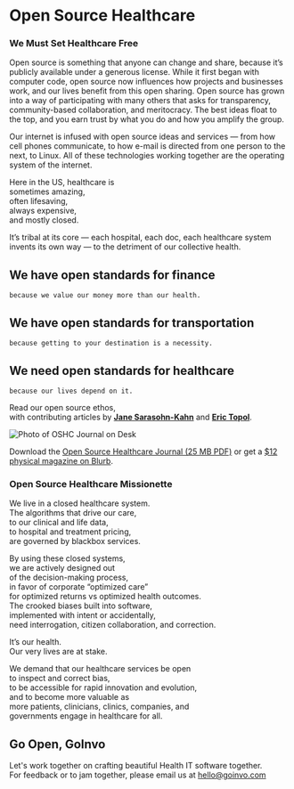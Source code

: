 # Open Source Healthcare



### We Must Set Healthcare Free

Open source is something that anyone can change and share, because it’s publicly available under a generous license. While it first began with computer code, open source now influences how projects and businesses work, and our lives benefit from this open sharing. Open source has grown into a way of participating with many others that asks for transparency, community-based collaboration, and meritocracy. The best ideas float to the top, and you earn trust by what you do and how you amplify the group.

Our internet is infused with open source ideas and services — from
how cell phones communicate, to how e-mail is directed from one person to the next, to Linux. All of these technologies working together are the operating system of the internet.

Here in the US, healthcare is   
sometimes amazing,  
often lifesaving,  
always expensive,  
and mostly closed.  

It’s tribal at its core — each hospital, each doc, each healthcare system invents its own way — to the detriment of our collective health.


## We have open standards for finance
```because we value our money more than our health.```
## We have open standards for transportation
```because getting to your destination is a necessity.```
## We need open standards for healthcare
```because our lives depend on it.```


Read our open source ethos,  
with contributing articles by [**Jane Sarasohn-Kahn**](https://www.healthpopuli.com/2018/10/11/open-source-health-care-will-liberate-patients/) and [**Eric Topol**](https://twitter.com/EricTopol).

![Photo of OSHC Journal on Desk](/img/oshc_journal_desk_sm.jpg)

Download the [Open Source Healthcare Journal (25 MB PDF)](https://www.dropbox.com/s/ozixx5mmki3xcvi/opensourcehealthcare_journal.pdf?dl=0) or  get a 
[$12 physical magazine on Blurb](http://www.blurb.com/b/8980724-open-source-healthcare-journal).

  
    
      


### Open Source Healthcare Missionette

We live in a closed healthcare system.  
The algorithms that drive our care,  
to our clinical and life data,  
to hospital and treatment pricing,  
are governed by blackbox services.  

By using these closed systems,  
we are actively designed out   
of the decision-making process,    
in favor of corporate “optimized care”   
for optimized returns vs optimized health outcomes.  
The crooked biases built into software,  
implemented with intent or accidentally,  
need interrogation, citizen collaboration, and correction.  

It’s our health.  
Our very lives are at stake.  

We demand that our healthcare services be open  
to inspect and correct bias,  
to be accessible for rapid innovation and evolution,  
and to become more valuable as  
more patients, clinicians, clinics, companies, and  
governments engage in healthcare for all.  
  
    
      
## Go Open, GoInvo

Let's work together on crafting beautiful Health IT software together.  
For feedback or to jam together, please email us at [hello@goinvo.com](mailto:hello@goinvo.com)
